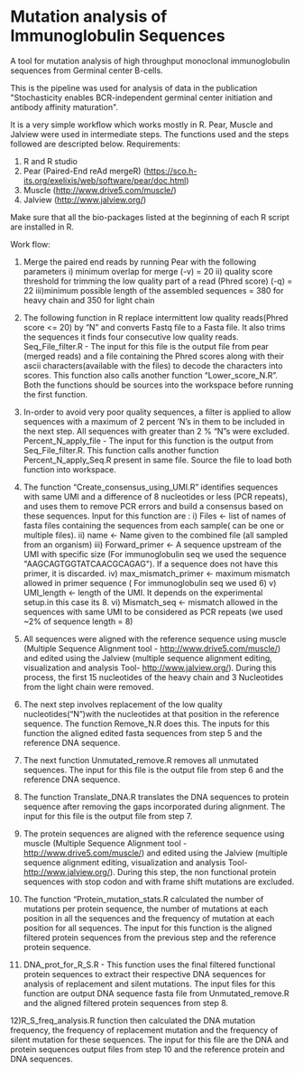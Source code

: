 # Mutation analysis of Immunoglobulin Sequences 

A tool for mutation analysis of high throughput monoclonal immunoglobulin sequences from Germinal center B-cells. 

This is the pipeline was used for analysis of data in the publication "Stochasticity enables BCR-independent germinal center initiation and antibody affinity maturation".

It is a very simple workflow which works mostly in R. Pear, Muscle and Jalview were used in intermediate steps. The functions used and the steps followed are descripted below.
Requirements:

1) R and R studio
2) Pear (Paired-End reAd mergeR) (https://sco.h-its.org/exelixis/web/software/pear/doc.html)
3) Muscle (http://www.drive5.com/muscle/)
4) Jalview (http://www.jalview.org/)


Make sure that all the bio-packages listed at the beginning of each R script are installed in R. 

Work flow:

 1) Merge the paired end reads by running Pear with the following parameters
		i)  minimum overlap for merge (-v) = 20
		ii) quality score threshold for trimming the low quality part of a read (Phred score) (-q) = 22
		iii)minimum possible length of the assembled sequences = 380 for heavy chain and 350 for light chain

 2) The following function in R replace intermittent low quality reads(Phred score <= 20) by “N” and converts Fastq file to a Fasta file. It also trims the sequences it finds four consecutive low quality reads. 
	Seq_File_filter.R - The input for this file is the output file from pear (merged reads) and a file containing the Phred scores along with their ascii characters(available with the files) to decode the characters into scores. This function also calls another function “Lower_score_N.R”. Both the functions should be sources into the workspace before running the first function.

 3) In-order to avoid very poor quality sequences, a filter is applied to allow sequences with a maximum of 2 percent ’N’s in them to be included in 	the next step. All sequences with greater than 2 % “N”s were excluded. 
	Percent_N_apply_file - The input for this function is the output from Seq_File_filter.R. This function calls another function Percent_N_apply_Seq.R present in same file. Source the file to load both function into workspace.

 4) The function “Create_consensus_using_UMI.R” identifies sequences with same UMI and a difference of 8 nucleotides or less (PCR repeats), and uses 	them to remove PCR errors and build a consensus based on these sequences.
	Input for this function are :
	i) Files <- list of names of fasta files containing the sequences from each sample( can be one or multiple files).
	ii) name <- Name given to the combined file (all sampled from an organism)
	iii) Forward_primer <- A sequence upstream of the UMI with specific size (For immunoglobulin seq we used the sequence 	"AAGCAGTGGTATCAACGCAGAG"). If a sequence does not have this primer, it is discarded.
	iv) max_mismatch_primer <- maximum mismatch allowed in primer sequence ( For immunoglobulin seq we used 6)
	v) UMI_length <- length of the UMI. It depends on the experimental setup.in this case its 8.
	vi) Mismatch_seq <- mismatch allowed in the sequences with same UMI to be considered as PCR repeats (we used ~2% of sequence length = 8)

 5) All sequences were aligned with the reference sequence using muscle (Multiple Sequence Alignment tool - http://www.drive5.com/muscle/) and edited using the Jalview (multiple sequence alignment editing, visualization and analysis Tool- http://www.jalview.org/). During this process, the first 15 nucleotides of the heavy chain and 3 Nucleotides from the light chain were removed. 

 6) The next step involves replacement of the low quality nucleotides(“N”)with the nucleotides at that position in the reference sequence. The function Remove_N.R does this. The inputs for this function the aligned edited fasta sequences from step 5 and the reference DNA sequence.

 7) The next function Unmutated_remove.R removes all unmutated sequences. The input for this file is the output file from step 6 and the reference DNA sequence.

 8) The function Translate_DNA.R translates the DNA sequences to protein sequence after removing the gaps incorporated during alignment. The input for this file is the output file from step 7. 

 9) The protein sequences are  aligned with the reference sequence using muscle (Multiple Sequence Alignment tool - http://www.drive5.com/muscle/) and edited using the Jalview (multiple sequence alignment editing, visualization and analysis Tool- http://www.jalview.org/). During this step, the non functional protein sequences with stop codon and with frame shift mutations are excluded.

 10) The function “Protein_mutation_stats.R calculated the number of mutations per protein sequence, the number of mutations at each position in all the sequences and the frequency of mutation at each position for all sequences. The input for this function is the aligned filtered protein sequences from the previous step and the reference protein sequence.

 11) DNA_prot_for_R_S.R - This function uses the final filtered functional protein sequences to extract their respective DNA sequences for analysis of replacement and silent mutations. The input files for this function are output DNA sequence fasta file from Unmutated_remove.R and the aligned filtered protein sequences from step 8.

 12)R_S_freq_analysis.R function then calculated the DNA mutation frequency, the frequency of replacement mutation and the frequency of silent mutation for these sequences. The input for this file are the DNA and protein sequences output files from step 10 and the reference protein and DNA sequences.


